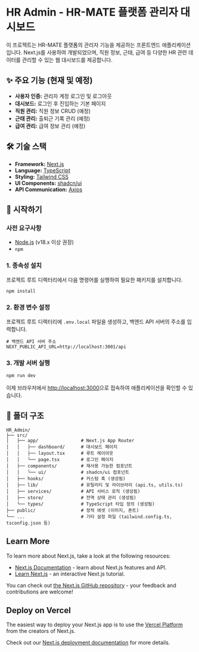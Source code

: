 # HR Admin - HR-MATE 플랫폼 관리자 대시보드

이 프로젝트는 HR-MATE 플랫폼의 관리자 기능을 제공하는 프론트엔드 애플리케이션입니다. Next.js를 사용하여 개발되었으며, 직원 정보, 근태, 급여 등 다양한 HR 관련 데이터를 관리할 수 있는 웹 대시보드를 제공합니다.

## ✨ 주요 기능 (현재 및 예정)

- **사용자 인증:** 관리자 계정 로그인 및 로그아웃
- **대시보드:** 로그인 후 진입하는 기본 페이지
- **직원 관리:** 직원 정보 CRUD (예정)
- **근태 관리:** 출퇴근 기록 관리 (예정)
- **급여 관리:** 급여 정보 관리 (예정)

## 🛠️ 기술 스택

- **Framework:** [Next.js](https://nextjs.org/)
- **Language:** [TypeScript](https://www.typescriptlang.org/)
- **Styling:** [Tailwind CSS](https://tailwindcss.com/)
- **UI Components:** [shadcn/ui](https://ui.shadcn.com/)
- **API Communication:** [Axios](https://axios-http.com/)

## 🚀 시작하기

### 사전 요구사항

- [Node.js](https://nodejs.org/en/) (v18.x 이상 권장)
- `npm`

### 1. 종속성 설치

프로젝트 루트 디렉터리에서 다음 명령어를 실행하여 필요한 패키지를 설치합니다.

```bash
npm install
```

### 2. 환경 변수 설정

프로젝트 루트 디렉터리에 `.env.local` 파일을 생성하고, 백엔드 API 서버의 주소를 입력합니다.

```env
# 백엔드 API 서버 주소
NEXT_PUBLIC_API_URL=http://localhost:3001/api
```

### 3. 개발 서버 실행

```bash
npm run dev
```

이제 브라우저에서 [http://localhost:3000](http://localhost:3000)으로 접속하여 애플리케이션을 확인할 수 있습니다.

## 📁 폴더 구조

```
HR_Admin/
├── src/
│   ├── app/                # Next.js App Router
│   │   ├── dashboard/      # 대시보드 페이지
│   │   ├── layout.tsx      # 루트 레이아웃
│   │   └── page.tsx        # 로그인 페이지
│   ├── components/         # 재사용 가능한 컴포넌트
│   │   └── ui/             # shadcn/ui 컴포넌트
│   ├── hooks/              # 커스텀 훅 (생성됨)
│   ├── lib/                # 유틸리티 및 라이브러리 (api.ts, utils.ts)
│   ├── services/           # API 서비스 로직 (생성됨)
│   ├── store/              # 전역 상태 관리 (생성됨)
│   └── types/              # TypeScript 타입 정의 (생성됨)
├── public/                 # 정적 에셋 (이미지, 폰트)
└── ...                     # 기타 설정 파일 (tailwind.config.ts, tsconfig.json 등)
```

## Learn More

To learn more about Next.js, take a look at the following resources:

- [Next.js Documentation](https://nextjs.org/docs) - learn about Next.js features and API.
- [Learn Next.js](https://nextjs.org/learn) - an interactive Next.js tutorial.

You can check out [the Next.js GitHub repository](https://github.com/vercel/next.js) - your feedback and contributions are welcome!

## Deploy on Vercel

The easiest way to deploy your Next.js app is to use the [Vercel Platform](https://vercel.com/new?utm_medium=default-template&filter=next.js&utm_source=create-next-app&utm_campaign=create-next-app-readme) from the creators of Next.js.

Check out our [Next.js deployment documentation](https://nextjs.org/docs/app/building-your-application/deploying) for more details.
